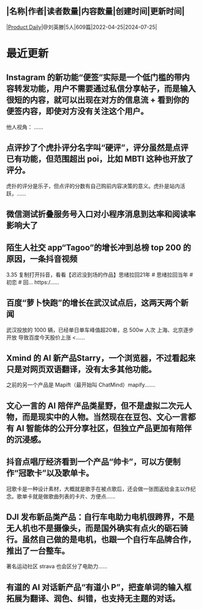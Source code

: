 |名称|作者|读者数量|内容数量|创建时间|更新时间|
---
|[Product Daily](https://xiaobot.net/p/productdaily?refer=0b133df9-27dc-423b-8101-639049001c13)|@刘英滕|5人|609篇|2022-04-25|2024-07-25|

# 最近更新
## Instagram 的新功能“便签”实际是一个低门槛的带内容转发功能，用户不需要通过私信分享帖子，而是输入很短的内容，就可以出现在对方的信息流 + 看到你的便签内容，即使对方没有关注这个用户。
他人视角：
......
## 点评抄了个虎扑评分名字叫“硬评”，评分虽然是点评已有功能，但范围超出 poi，比如 MBTI 这种也开放了评分。

虎扑的评分是乐子，但点评的分数有自己购前内容决策的意义。虎扑是站内活跃，......
## 微信测试折叠服务号入口对小程序消息到达率和阅读率影响大了




## 陌生人社交 app“Tagoo”的增长冲到总榜 top 200 的原因，一条抖音视频

3.35 复制打开抖音，看看【迟迟没到场的作品】思绪拉回21年 # 思绪拉回当年 # 初恋 # 回... https:/......
## 百度“萝卜快跑”的增长在武汉试点后，这两天两个新闻
武汉投放的 1000 辆，已经单日单车峰值超20单，总 500w 人次
上海、北京逐步开放
导致百度今天股价上涨
<......
## Xmind 的 AI 新产品Starry，一个浏览器，不过看起来只是对网页双语翻译，没有太多其他功能。

之前的另一个产品是 Mapift（最开始叫 ChatMind）mapify.......
## 文心一言的 AI 陪伴产品类星野，但不是虚拟二次元人物，而是现实中的人物。当然现在在豆包、文心一言都有 AI 智能体的公开分享社区，但独立产品更加有陪伴的沉浸感。


## 抖音点唱厅经济看到一个产品“帅卡”，可以方便制作“冠歌卡”以及歌单卡。

冠歌卡是一种设计素材，大概就是歌手在被点歌后，还会做一张图返给金主以作纪念。歌单卡就是做歌曲列表的卡片、方便点......
## DJI 发布新品类产品：自行车电助力电机很跨界，不是无人机也不是摄像头，而是国外确实有点火的砺石骑行。虽然自己做的是电机，也跟一个自行车品牌合作，推出了一台整车。

著名运动社区 strava 也会区分了电助力......
## 有道的 AI 对话新产品“有道小 P”，把查单词的输入框拓展为翻译、润色、纠错，也支持无主题的对话。



